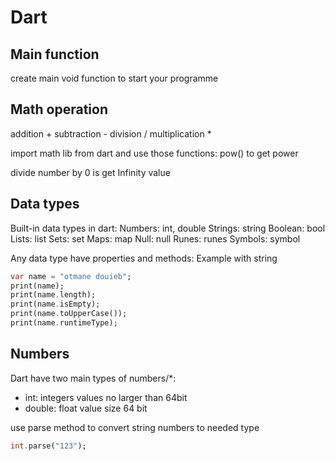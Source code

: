 # Dart

## Main function
create main void function to start your programme


## Math operation
addition +
subtraction -
division /
multiplication *

import math lib from dart and use those functions:
pow() to get power



divide number by 0 is get Infinity value

## Data types

Built-in data types in dart:
Numbers: int, double
Strings: string
Boolean: bool
Lists: list
Sets: set
Maps: map
Null: null
Runes: runes
Symbols: symbol

Any data type have properties and methods:
Example with string
```dart
var name = "otmane douieb";
print(name);
print(name.length);
print(name.isEmpty);
print(name.toUpperCase());
print(name.runtimeType);
```

## Numbers

Dart have two main types of numbers/*:
- int: integers values no larger than 64bit
- double: float value size 64 bit

use parse method to convert string numbers to needed type
```dart
int.parse("123");
```

